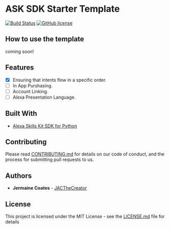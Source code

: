 # ASK SDK Starter Template

[![Build Status](https://travis-ci.org/JACTheCreator/ask-sdk-starter-custom-skill-template-python.svg?branch=master)](https://travis-ci.org/JACTheCreator/ask-sdk-starter-custom-skill-template-python)
[![GitHub license](https://img.shields.io/github/license/JACTheCreator/ask-sdk-starter-custom-skill-template-python.svg)](https://github.com/JACTheCreator/ask-sdk-starter-custom-skill-template-python/blob/master/LICENSE)

## How to use the template

coming soon!

## Features

- [x] Ensuring that intents flow in a specific order.
- [ ] In App Purshasing.
- [ ] Account Linking.
- [ ] Alexa Presentation Language.

## Built With

- [Alexa Skills Kit SDK for Python](https://github.com/alexa/alexa-skills-kit-sdk-for-python)

## Contributing

Please read [CONTRIBUTING.md](https://github.com/JACTheCreator/ask-sdk-starter-custom-skill-template-python/blob/master/CONTRIBUTING.md) for details on our code of conduct, and the process for submitting pull requests to us.

## Authors

- **Jermaine Coates** - [JACTheCreator](https://github.com/JACTheCreator)

## License

This project is licensed under the MIT License - see the [LICENSE.md](https://github.com/JACTheCreator/ask-sdk-starter-custom-skill-template-python/blob/master/LICENSE) file for details
